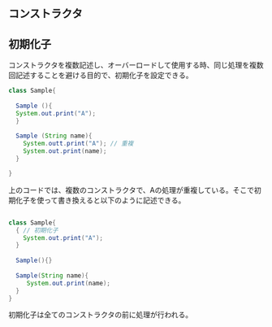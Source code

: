 ## コンストラクタ

## 初期化子

コンストラクタを複数記述し、オーバーロードして使用する時、同じ処理を複数回記述することを避ける目的で、初期化子を設定できる。

```Java
class Sample{
  
  Sample (){
  System.out.print("A");
  }
  
  Sample (String name){
    System.outt.print("A"); // 重複
    System.out.print(name);
  }

}
```

上のコードでは、複数のコンストラクタで、Aの処理が重複している。そこで初期化子を使って書き換えると以下のように記述できる。

```Java

class Sample{
  { // 初期化子
    System.out.print("A");
  }
  
  Sample(){}
  
  Sample(String name){
     System.out.print(name);
  }
}
```

初期化子は全てのコンストラクタの前に処理が行われる。

